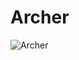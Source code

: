 Archer
===

![Archer](https://f.cloud.github.com/assets/157338/1648917/4eee5c40-59ce-11e3-9605-fdafcdf51e92.png)
